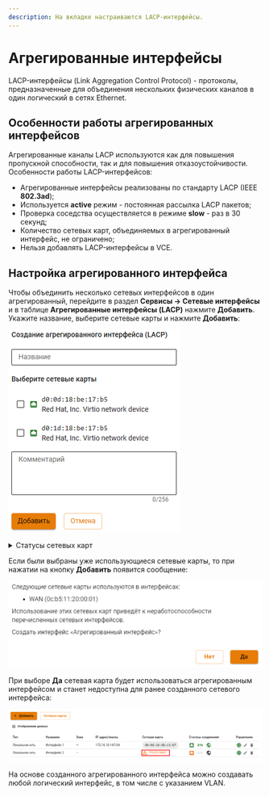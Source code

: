 ```yaml
---
description: На вкладке настраиваются LACP-интерфейсы.
---
```


# Агрегированные интерфейсы

LACP-интерфейсы (Link Aggregation Control Protocol) - протоколы, предназначенные для объединения нескольких физических каналов в один логический в сетях Ethernet.

## Особенности работы агрегированных интерфейсов

Агрегированные каналы LACP используются как для повышения пропускной способности, так и для повышения отказоустойчивости. Особенности работы LACP-интерфейсов:

* Агрегированные интерфейсы реализованы по стандарту LACP (IEEE **802.3ad**);
* Используется **active** режим - постоянная рассылка LACP пакетов;
* Проверка соседства осуществляется в режиме **slow** - раз в 30 секунд;
* Количество сетевых карт, объединяемых в агрегированный интерфейс, не ограничено;
* Нельзя добавлять LACP-интерфейсы в VCE.

## Настройка агрегированного интерфейса

Чтобы объединить несколько сетевых интерфейсов в один агрегированный, перейдите в раздел **Сервисы -> Сетевые интерфейсы** и в таблице **Агрегированные интерфейсы (LACP)** нажмите **Добавить**. Укажите название, выберите сетевые карты и нажмите **Добавить**:

![](/.gitbook/assets/interfaces35.png)

<details>
<summary>Статусы сетевых карт</summary>

![](/.gitbook/assets/icon-agg1.png) - Сетевая карта уже используется другим интерфейсом

![](/.gitbook/assets/icon-agg.png) - Сетевая карта не используется

</details>

Если были выбраны уже использующиеся сетевые карты, то при нажатии на кнопку **Добавить** появится сообщение:

![](/.gitbook/assets/interfaces20.png)

При выборе **Да** сетевая карта будет использоваться агрегированным интерфейсом и станет недоступна для ранее созданного сетевого интерфейса:

![](/.gitbook/assets/interfaces21.png)

На основе созданного агрегированного интерфейса можно создавать любой логический интерфейс, в том числе с указанием VLAN.